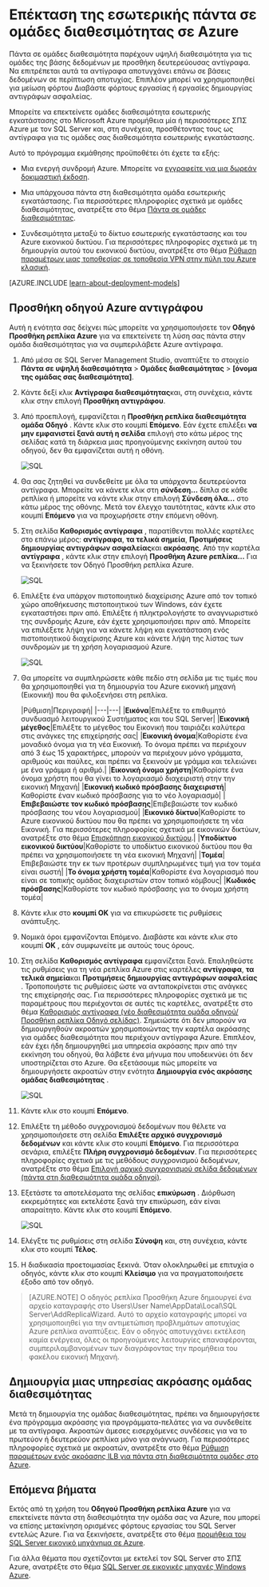 <properties
    pageTitle="Επέκταση εσωτερικής πάντα σε ομάδες διαθεσιμότητας σε Azure | Microsoft Azure"
    description="Αυτό το πρόγραμμα εκμάθησης χρησιμοποιεί τους πόρους που δημιουργήθηκαν με το μοντέλο κλασική ανάπτυξης και περιγράφει τον τρόπο χρήσης του οδηγού προσθήκη αντιγράφου στο SQL Server Management Studio (SSMS) για να προσθέσετε ένα αντίγραφο πάντα στην ομάδα διαθεσιμότητα στο Azure."
    services="virtual-machines-windows"
    documentationCenter="na"
    authors="MikeRayMSFT"
    manager="jhubbard"
    editor=""
    tags="azure-service-management"/>

<tags
    ms.service="virtual-machines-windows"
    ms.devlang="na"
    ms.topic="article"
    ms.tgt_pltfrm="vm-windows-sql-server"
    ms.workload="infrastructure-services"
    ms.date="07/12/2016"
    ms.author="MikeRayMSFT" />

# <a name="extend-on-premises-always-on-availability-groups-to-azure"></a>Επέκταση της εσωτερικής πάντα σε ομάδες διαθεσιμότητας σε Azure

Πάντα σε ομάδες διαθεσιμότητα παρέχουν υψηλή διαθεσιμότητα για τις ομάδες της βάσης δεδομένων με προσθήκη δευτερεύουσας αντίγραφα. Να επιτρέπεται αυτά τα αντίγραφα αποτυγχάνει επάνω σε βάσεις δεδομένων σε περίπτωση αποτυχίας. Επιπλέον μπορεί να χρησιμοποιηθεί για μείωση φόρτου Διαβάστε φόρτους εργασίας ή εργασίες δημιουργίας αντιγράφων ασφαλείας.

Μπορείτε να επεκτείνετε ομάδες διαθεσιμότητα εσωτερικής εγκατάστασης στο Microsoft Azure προμήθεια μία ή περισσότερες ΣΠΣ Azure με τον SQL Server και, στη συνέχεια, προσθέτοντας τους ως αντίγραφα για τις ομάδες σας διαθεσιμότητα εσωτερικής εγκατάστασης.

Αυτό το πρόγραμμα εκμάθησης προϋποθέτει ότι έχετε τα εξής:

- Μια ενεργή συνδρομή Azure. Μπορείτε να [εγγραφείτε για μια δωρεάν δοκιμαστική έκδοση](https://azure.microsoft.com/pricing/free-trial/).

- Μια υπάρχουσα πάντα στη διαθεσιμότητα ομάδα εσωτερικής εγκατάστασης. Για περισσότερες πληροφορίες σχετικά με ομάδες διαθεσιμότητας, ανατρέξτε στο θέμα [Πάντα σε ομάδες διαθεσιμότητας](https://msdn.microsoft.com/library/hh510230.aspx).

- Συνδεσιμότητα μεταξύ το δίκτυο εσωτερικής εγκατάστασης και του Azure εικονικού δικτύου. Για περισσότερες πληροφορίες σχετικά με τη δημιουργία αυτού του εικονικού δικτύου, ανατρέξτε στο θέμα [Ρύθμιση παραμέτρων μιας τοποθεσίας σε τοποθεσία VPN στην πύλη του Azure κλασική](../vpn-gateway/vpn-gateway-site-to-site-create.md).

[AZURE.INCLUDE [learn-about-deployment-models](../../includes/learn-about-deployment-models-classic-include.md)]

## <a name="add-azure-replica-wizard"></a>Προσθήκη οδηγού Azure αντιγράφου

Αυτή η ενότητα σας δείχνει πώς μπορείτε να χρησιμοποιήσετε τον **Οδηγό Προσθήκη ρεπλίκα Azure** για να επεκτείνετε τη λύση σας πάντα στην ομάδα διαθεσιμότητας για να συμπεριλάβετε Azure αντίγραφα.

1. Από μέσα σε SQL Server Management Studio, αναπτύξτε το στοιχείο **Πάντα σε υψηλή διαθεσιμότητα** > **Ομάδες διαθεσιμότητας** > **[όνομα της ομάδας σας διαθεσιμότητα]**.

1. Κάντε δεξί κλικ **Αντίγραφα διαθεσιμότητας**και, στη συνέχεια, κάντε κλικ στην επιλογή **Προσθήκη αντιγράφου**.

1. Από προεπιλογή, εμφανίζεται η **Προσθήκη ρεπλίκα διαθεσιμότητα ομάδα Οδηγό** . Κάντε κλικ στο κουμπί **Επόμενο**.  Εάν έχετε επιλέξει **να μην εμφανιστεί ξανά αυτή η σελίδα** επιλογή στο κάτω μέρος της σελίδας κατά τη διάρκεια μιας προηγούμενης εκκίνηση αυτού του οδηγού, δεν θα εμφανίζεται αυτή η οθόνη.

    ![SQL](./media/virtual-machines-windows-classic-sql-onprem-availability/IC742861.png)

1. Θα σας ζητηθεί να συνδεθείτε με όλα τα υπάρχοντα δευτερεύοντα αντίγραφα. Μπορείτε να κάνετε κλικ στη **σύνδεση...** δίπλα σε κάθε ρεπλίκα ή μπορείτε να κάντε κλικ στην επιλογή **Σύνδεση όλα...** στο κάτω μέρος της οθόνης. Μετά τον έλεγχο ταυτότητας, κάντε κλικ στο κουμπί **Επόμενο** για να προχωρήσετε στην επόμενη οθόνη.

1. Στη σελίδα **Καθορισμός αντίγραφα** , παρατίθενται πολλές καρτέλες στο επάνω μέρος: **αντίγραφα**, **τα τελικά σημεία**, **Προτιμήσεις δημιουργίας αντιγράφων ασφαλείας**και **ακρόασης**. Από την καρτέλα **αντίγραφα** , κάντε κλικ στην επιλογή **Προσθήκη Azure ρεπλίκα...** Για να ξεκινήσετε τον Οδηγό Προσθήκη ρεπλίκα Azure.

    ![SQL](./media/virtual-machines-windows-classic-sql-onprem-availability/IC742863.png)

1. Επιλέξτε ένα υπάρχον πιστοποιητικό διαχείρισης Azure από τον τοπικό χώρο αποθήκευσης πιστοποιητικού των Windows, εάν έχετε εγκαταστήσει πριν από. Επιλέξτε ή πληκτρολογήστε το αναγνωριστικό της συνδρομής Azure, εάν έχετε χρησιμοποιήσει πριν από. Μπορείτε να επιλέξετε λήψη για να κάνετε λήψη και εγκατάσταση ενός πιστοποιητικού διαχείρισης Azure και κάνετε λήψη της λίστας των συνδρομών με τη χρήση λογαριασμού Azure.

    ![SQL](./media/virtual-machines-windows-classic-sql-onprem-availability/IC742864.png)

1. Θα μπορείτε να συμπληρώσετε κάθε πεδίο στη σελίδα με τις τιμές που θα χρησιμοποιηθεί για τη δημιουργία του Azure εικονική μηχανή (Εικονική) που θα φιλοξενήσει στη ρεπλίκα.

  	|Ρύθμιση|Περιγραφή|
|---|---|
|**Εικόνα**|Επιλέξτε το επιθυμητό συνδυασμό λειτουργικού Συστήματος και του SQL Server|
|**Εικονική μέγεθος**|Επιλέξτε το μέγεθος του Εικονική που ταιριάζει καλύτερα στις ανάγκες της επιχείρησής σας|
|**Εικονική όνομα**|Καθορίστε ένα μοναδικό όνομα για τη νέα Εικονική. Το όνομα πρέπει να περιέχουν από 3 έως 15 χαρακτήρες, μπορούν να περιέχουν μόνο γράμματα, αριθμούς και παύλες, και πρέπει να ξεκινούν με γράμμα και τελειώνει με ένα γράμμα ή αριθμό.|
|**Εικονική όνομα χρήστη**|Καθορίστε ένα όνομα χρήστη που θα γίνει το λογαριασμό διαχειριστή στην την εικονική Μηχανή|
|**Εικονική κωδικό πρόσβασης διαχειριστή**|Καθορίστε έναν κωδικό πρόσβασης για το νέο λογαριασμό|
|**Επιβεβαιώστε τον κωδικό πρόσβασης**|Επιβεβαιώστε τον κωδικό πρόσβασης του νέου λογαριασμού|
|**Εικονικό δίκτυο**|Καθορίστε το Azure εικονικού δικτύου που θα πρέπει να χρησιμοποιήσετε τη νέα Εικονική. Για περισσότερες πληροφορίες σχετικά με εικονικών δικτύων, ανατρέξτε στο θέμα [Επισκόπηση εικονικού δικτύου](../virtual-network/virtual-networks-overview.md).|
|**Υποδίκτυο εικονικού δικτύου**|Καθορίστε το υποδίκτυο εικονικού δικτύου που θα πρέπει να χρησιμοποιήσετε τη νέα εικονική Μηχανή|
|**Τομέα**|Επιβεβαιώστε την εκ των προτέρων συμπληρωμένες τιμή για τον τομέα είναι σωστή|
|**Το όνομα χρήστη τομέα**|Καθορίστε ένα λογαριασμό που είναι σε τοπικής ομάδας διαχειριστών στον τοπικό κόμβους|
|**Κωδικός πρόσβασης**|Καθορίστε τον κωδικό πρόσβασης για το όνομα χρήστη τομέα|

1. Κάντε κλικ στο **κουμπί OK** για να επικυρώσετε τις ρυθμίσεις ανάπτυξης.

1. Νομικά όροι εμφανίζονται Επόμενο. Διαβάστε και κάντε κλικ στο κουμπί **OK** , εάν συμφωνείτε με αυτούς τους όρους.

1. Στη σελίδα **Καθορισμός αντίγραφα** εμφανίζεται ξανά. Επαληθεύστε τις ρυθμίσεις για τη νέα ρεπλίκα Azure στις καρτέλες **αντίγραφα**, **τα τελικά σημεία**και **Προτιμήσεις δημιουργίας αντιγράφων ασφαλείας** . Τροποποιήστε τις ρυθμίσεις ώστε να ανταποκρίνεται στις ανάγκες της επιχείρησής σας.  Για περισσότερες πληροφορίες σχετικά με τις παραμέτρους που περιέχονται σε αυτές τις καρτέλες, ανατρέξτε στο θέμα [Καθορισμός αντίγραφα (νέο διαθεσιμότητα ομάδα οδηγού/Προσθήκη ρεπλίκα Οδηγό σελίδας)](https://msdn.microsoft.com/library/hh213088.aspx). Σημειώστε ότι δεν μπορούν να δημιουργηθούν ακροατών χρησιμοποιώντας την καρτέλα ακρόασης για ομάδες διαθεσιμότητα που περιέχουν αντίγραφα Azure. Επιπλέον, εάν έχει ήδη δημιουργηθεί μια υπηρεσία ακρόασης πριν από την εκκίνηση του οδηγού, θα λάβετε ένα μήνυμα που υποδεικνύει ότι δεν υποστηρίζεται στο Azure. Θα εξετάσουμε πώς μπορείτε να δημιουργήσετε ακροατών στην ενότητα **Δημιουργία ενός ακρόασης ομάδας διαθεσιμότητας** .

    ![SQL](./media/virtual-machines-windows-classic-sql-onprem-availability/IC742865.png)

1. Κάντε κλικ στο κουμπί **Επόμενο**.

1. Επιλέξτε τη μέθοδο συγχρονισμού δεδομένων που θέλετε να χρησιμοποιήσετε στη σελίδα **Επιλέξτε αρχικό συγχρονισμό δεδομένων** και κάντε κλικ στο κουμπί **Επόμενο**. Για περισσότερα σενάρια, επιλέξτε **Πλήρη συγχρονισμό δεδομένων**. Για περισσότερες πληροφορίες σχετικά με τις μεθόδους συγχρονισμού δεδομένων, ανατρέξτε στο θέμα [Επιλογή αρχικό συγχρονισμού σελίδα δεδομένων (πάντα στη διαθεσιμότητα ομάδα οδηγοί)](https://msdn.microsoft.com/library/hh231021.aspx).

1. Εξετάστε τα αποτελέσματα της σελίδας **επικύρωση** . Διόρθωση εκκρεμότητες και εκτελέστε ξανά την επικύρωση, εάν είναι απαραίτητο. Κάντε κλικ στο κουμπί **Επόμενο**.

    ![SQL](./media/virtual-machines-windows-classic-sql-onprem-availability/IC742866.png)

1. Ελέγξτε τις ρυθμίσεις στη σελίδα **Σύνοψη** και, στη συνέχεια, κάντε κλικ στο κουμπί **Τέλος**.

1. Η διαδικασία προετοιμασίας ξεκινά. Όταν ολοκληρωθεί με επιτυχία ο οδηγός, κάντε κλικ στο κουμπί **Κλείσιμο** για να πραγματοποιήσετε έξοδο από τον οδηγό.

>[AZURE.NOTE] Ο οδηγός ρεπλίκα Προσθήκη Azure δημιουργεί ένα αρχείο καταγραφής στο Users\User Name\AppData\Local\SQL Server\AddReplicaWizard. Αυτό το αρχείο καταγραφής μπορεί να χρησιμοποιηθεί για την αντιμετώπιση προβλημάτων αποτυχίας Azure ρεπλίκα αναπτύξεις. Εάν ο οδηγός αποτυγχάνει εκτέλεση καμία ενέργεια, όλες οι προηγούμενες λειτουργίες επαναφέρονται, συμπεριλαμβανομένων των διαγράφοντας την προμήθεια του φακέλου εικονική Μηχανή.

## <a name="create-an-availability-group-listener"></a>Δημιουργία μιας υπηρεσίας ακρόασης ομάδας διαθεσιμότητας

Μετά τη δημιουργία της ομάδας διαθεσιμότητας, πρέπει να δημιουργήσετε ένα πρόγραμμα ακρόασης για προγράμματα-πελάτες για να συνδεθείτε με τα αντίγραφα. Ακροατών άμεσες εισερχόμενες συνδέσεις για να το πρωτεύον ή δευτερεύον ρεπλίκα μόνο για ανάγνωση. Για περισσότερες πληροφορίες σχετικά με ακροατών, ανατρέξτε στο θέμα [Ρύθμιση παραμέτρων ενός ακρόασης ILB για πάντα στη διαθεσιμότητα ομάδες στο Azure](virtual-machines-windows-classic-ps-sql-int-listener.md).

## <a name="next-steps"></a>Επόμενα βήματα

Εκτός από τη χρήση του **Οδηγού Προσθήκη ρεπλίκα Azure** για να επεκτείνετε πάντα στη διαθεσιμότητα την ομάδα σας να Azure, που μπορεί να επίσης μετακίνηση ορισμένες φόρτους εργασίας του SQL Server εντελώς Azure. Για να ξεκινήσετε, ανατρέξτε στο θέμα [προμήθεια του SQL Server εικονικό μηχάνημα σε Azure](virtual-machines-windows-portal-sql-server-provision.md).

Για άλλα θέματα που σχετίζονται με εκτελεί τον SQL Server στο ΣΠΣ Azure, ανατρέξτε στο θέμα [SQL Server σε εικονικές μηχανές Windows Azure](virtual-machines-windows-sql-server-iaas-overview.md).
